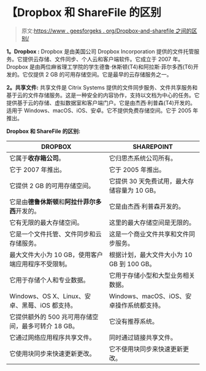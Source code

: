 # 【Dropbox 和 ShareFile 的区别

> 原文:[https://www . geesforgeks . org/Dropbox-and-sharefile 之间的区别/](https://www.geeksforgeeks.org/difference-between-dropbox-and-sharefile/)

**1。Dropbox :**
Dropbox 是由美国公司 Dropbox Incorporation 提供的文件托管服务。它提供云存储、文件同步、个人云和客户端软件。它成立于 2007 年。Dropbox 是由两位麻省理工学院的学生德鲁·休斯顿(T4)和阿拉斯·菲尔多西(T6)开发的。它仅提供 2 GB 的可用存储空间。它是最早的云存储服务之一。

**2。共享文件:**
共享文件是 Citrix Systems 提供的文件同步服务、文件共享服务和基于云的文件存储服务。这是一种安全的内容协作，支持以文档为中心的任务。它提供基于云的存储、虚拟数据室和客户端门户。它是由杰西·利普森(T4)开发的。适用于 Windows、macOS、iOS、安卓。它不提供免费存储空间。它于 2005 年推出。

**Dropbox 和 ShareFile 的区别:**

<center>

| DROPBOX | SHAREPOINT |
| --- | --- |
| 它属于**收存箱公司**。 | 它归思杰系统公司所有。 |
| 它于 2007 年推出。 | 它于 2005 年推出。 |
| 它提供 2 GB 的可用存储空间。 | 它提供 30 天免费试用，最大存储容量为 10 GB。 |
| 它是由**德鲁休斯顿**和**阿拉什菲尔多西**开发的。 | 它是由杰西·利普森开发的。 |
| 它有无限的最大存储空间。 | 这里的最大存储空间是无限的。 |
| 它是一个文件托管、文件同步和云存储服务。 | 这是一个商业文件共享和文件同步服务。 |
| 最大文件大小为 10 GB，使用客户端应用程序不受限制。 | 根据计划，最大文件大小为 10 GB 到 100 GB。 |
| 它用于存储个人和专业数据。 | 它用于存储小型和大型业务相关数据。 |
| Windows、OS X、Linux、安卓、黑莓、iOS 都支持。 | Windows、macOS、iOS、安卓操作系统都支持。 |
| 它提供额外的 500 兆可用存储空间，最多可转介 18 GB。 | 它没有推荐系统。 |
| 它通过网络应用程序共享文件。 | 同时通过链接共享文件。 |
| 它使用块同步来快速更新更改。 | 它不使用块同步来快速更新更改。 |

</center>